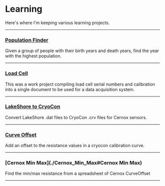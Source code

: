 # Learning

Here's where I'm keeping various learning projects.

----------

### [Population Finder](./PopulationFinder#population-finder)

Given a group of people with their birth years and death years, find the year with the highest population.

---------

### [Load Cell](./LoadCells#load-cells)

This was a work project compiling load cell serial numbers and calibration into a single document to be used for a data acquisition system.

---------

### [LakeShore to CryoCon](./LS_to_CCon#LS_to_CCon)
Convert LakeShore .dat files to CryoCon .crv files for Cernox sensors.

---------

### [Curve Offset](./CurveOffset#CurveOffset)
Add an offset to the resistance values in a cryocon calibration curve.

---------
### [Cernox Min Max](./Cernox_Min_Max#Cernox Min Max)
Find the min/max resistance from a spreadsheet of Cernox CurveOffset

---------
